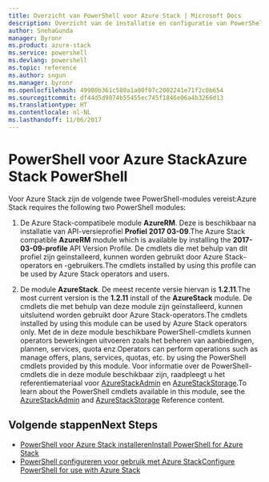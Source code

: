 ```yaml
---
title: Overzicht van PowerShell voor Azure Stack | Microsoft Docs
description: Overzicht van de installatie en configuratie van PowerShell voor Azure Stack.
author: SnehaGunda
manager: Byronr
ms.product: azure-stack
ms.service: powershell
ms.devlang: powershell
ms.topic: reference
ms.author: sngun
ms.manager: byronr
ms.openlocfilehash: 49980b361c580a1a00f07c2002241e71f2c0b654
ms.sourcegitcommit: df44d5d9874b55455ec745f1846e06a4b3266d13
ms.translationtype: HT
ms.contentlocale: nl-NL
ms.lasthandoff: 11/06/2017
---
```

# <a name="azure-stack-powershell"></a><span data-ttu-id="55768-103">PowerShell voor Azure Stack</span><span class="sxs-lookup"><span data-stu-id="55768-103">Azure Stack PowerShell</span></span>

<span data-ttu-id="55768-104">Voor Azure Stack zijn de volgende twee PowerShell-modules vereist:</span><span class="sxs-lookup"><span data-stu-id="55768-104">Azure Stack requires the following two PowerShell modules:</span></span>  

1. <span data-ttu-id="55768-105">De Azure Stack-compatibele module **AzureRM**. Deze is beschikbaar na installatie van API-versieprofiel **Profiel 2017 03-09**.</span><span class="sxs-lookup"><span data-stu-id="55768-105">The Azure Stack compatible **AzureRM** module which is available by installing the **2017-03-09-profile** API Version Profile.</span></span> <span data-ttu-id="55768-106">De cmdlets die met behulp van dit profiel zijn geïnstalleerd, kunnen worden gebruikt door Azure Stack-operators en -gebruikers.</span><span class="sxs-lookup"><span data-stu-id="55768-106">The cmdlets installed by using this profile can be used by Azure Stack operators and users.</span></span>

2. <span data-ttu-id="55768-107">De module **AzureStack**. De meest recente versie hiervan is **1.2.11**.</span><span class="sxs-lookup"><span data-stu-id="55768-107">The most current version is the **1.2.11** install of the **AzureStack** module.</span></span> <span data-ttu-id="55768-108">De cmdlets die met behulp van deze module zijn geïnstalleerd, kunnen uitsluitend worden gebruikt door Azure Stack-operators.</span><span class="sxs-lookup"><span data-stu-id="55768-108">The cmdlets installed by using this module can be used by Azure Stack operators only.</span></span> <span data-ttu-id="55768-109">Met de in deze module beschikbare PowerShell-cmdlets kunnen operators bewerkingen uitvoeren zoals het beheren van aanbiedingen, plannen, services, quota enz.</span><span class="sxs-lookup"><span data-stu-id="55768-109">Operators can perform operations such as manage offers, plans, services, quotas, etc. by using the PowerShell cmdlets provided by this module.</span></span> <span data-ttu-id="55768-110">Voor informatie over de PowerShell-cmdlets die in deze module beschikbaar zijn, raadpleegt u het referentiemateriaal voor [AzureStackAdmin](https://docs.microsoft.com/en-us/powershell/module/azurerm.azurestackadmin/?view=azurestackps-1.2.11#azurerm.azurestackadmin) en [AzureStackStorage](https://docs.microsoft.com/en-us/powershell/module/azurerm.azurestackstorage/?view=azurestackps-1.2.11#azurerm.azurestackstorage).</span><span class="sxs-lookup"><span data-stu-id="55768-110">To learn about the PowerShell cmdlets available in this module, see the [AzureStackAdmin](https://docs.microsoft.com/en-us/powershell/module/azurerm.azurestackadmin/?view=azurestackps-1.2.11#azurerm.azurestackadmin) and [AzureStackStorage](https://docs.microsoft.com/en-us/powershell/module/azurerm.azurestackstorage/?view=azurestackps-1.2.11#azurerm.azurestackstorage) Reference content.</span></span>

## <a name="next-steps"></a><span data-ttu-id="55768-111">Volgende stappen</span><span class="sxs-lookup"><span data-stu-id="55768-111">Next Steps</span></span>

* [<span data-ttu-id="55768-112">PowerShell voor Azure Stack installeren</span><span class="sxs-lookup"><span data-stu-id="55768-112">Install PowerShell for Azure Stack</span></span>](https://docs.microsoft.com/en-us/azure/azure-stack/azure-stack-powershell-install?view=azurestackps-1.2.9&toc=%2fpowershell%2fmodule%2ftoc.json%3fview%3dazurestackps-1.2.9&view=azurestackps-1.2.9)
* [<span data-ttu-id="55768-113">PowerShell configureren voor gebruik met Azure Stack</span><span class="sxs-lookup"><span data-stu-id="55768-113">Configure PowerShell for use with Azure Stack</span></span>](https://docs.microsoft.com/en-us/azure/azure-stack/azure-stack-powershell-configure?view=azurestackps-1.2.9&toc=%2fpowershell%2fmodule%2ftoc.json%3fview%3dazurestackps-1.2.9&view=azurestackps-1.2.9)
